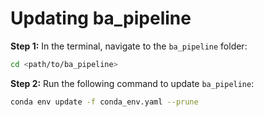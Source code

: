 # Updating ba_pipeline

**Step 1:**
In the terminal, navigate to the `ba_pipeline` folder:

```zsh
cd <path/to/ba_pipeline>
```

**Step 2:**
Run the following command to update `ba_pipeline`:

```zsh
conda env update -f conda_env.yaml --prune
```

